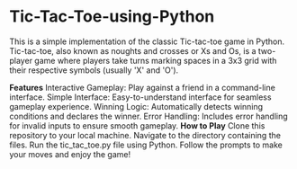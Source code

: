 # Tic-Tac-Toe-using-Python
This is a simple implementation of the classic Tic-tac-toe game in Python. Tic-tac-toe, also known as noughts and crosses or Xs and Os, is a two-player game where players take turns marking spaces in a 3x3 grid with their respective symbols (usually 'X' and 'O').

**Features**
Interactive Gameplay: Play against a friend in a command-line interface.
Simple Interface: Easy-to-understand interface for seamless gameplay experience.
Winning Logic: Automatically detects winning conditions and declares the winner.
Error Handling: Includes error handling for invalid inputs to ensure smooth gameplay.
**How to Play**
Clone this repository to your local machine.
Navigate to the directory containing the files.
Run the tic_tac_toe.py file using Python.
Follow the prompts to make your moves and enjoy the game!
